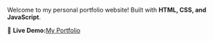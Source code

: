 
Welcome to my personal portfolio website! Built with **HTML, CSS, and JavaScript**.

🚀 **Live Demo:**[My Portfolio](https://manglamalikk.github.io/portfolio)
